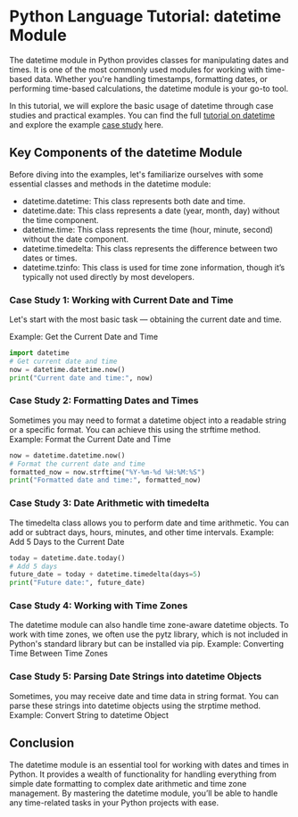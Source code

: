 # Python Language Tutorial: datetime Module

The datetime module in Python provides classes for manipulating dates and times. It is one of the most commonly used modules for working with time-based data. Whether you're handling timestamps, formatting dates, or performing time-based calculations, the datetime module is your go-to tool.

In this tutorial, we will explore the basic usage of datetime through case studies and practical examples.
You can find the full [tutorial on datetime](https://pythonid.com/tutorials/python-dates) and explore the example [case study](https://pythonid.com/user/nguyentrinh1997/projects/python-language-tutorial-datetime-module) here.

## Key Components of the datetime Module
Before diving into the examples, let's familiarize ourselves with some essential classes and methods in the datetime module:

* datetime.datetime: This class represents both date and time.
* datetime.date: This class represents a date (year, month, day) without the time component.
* datetime.time: This class represents the time (hour, minute, second) without the date component.
* datetime.timedelta: This class represents the difference between two dates or times.
* datetime.tzinfo: This class is used for time zone information, though it’s typically not used directly by most developers.

### Case Study 1: Working with Current Date and Time
Let's start with the most basic task — obtaining the current date and time.

Example: Get the Current Date and Time

```python
import datetime
# Get current date and time
now = datetime.datetime.now()
print("Current date and time:", now)
```

### Case Study 2: Formatting Dates and Times
Sometimes you may need to format a datetime object into a readable string or a specific format. You can achieve this using the strftime method.
Example: Format the Current Date and Time
```python
now = datetime.datetime.now()
# Format the current date and time
formatted_now = now.strftime("%Y-%m-%d %H:%M:%S")
print("Formatted date and time:", formatted_now)
```

### Case Study 3: Date Arithmetic with timedelta
The timedelta class allows you to perform date and time arithmetic. You can add or subtract days, hours, minutes, and other time intervals.
Example: Add 5 Days to the Current Date
```python
today = datetime.date.today()
# Add 5 days
future_date = today + datetime.timedelta(days=5)
print("Future date:", future_date)
```

### Case Study 4: Working with Time Zones
The datetime module can also handle time zone-aware datetime objects. To work with time zones, we often use the pytz library, which is not included in Python's standard library but can be installed via pip.
Example: Converting Time Between Time Zones


### Case Study 5: Parsing Date Strings into datetime Objects
Sometimes, you may receive date and time data in string format. You can parse these strings into datetime objects using the strptime method.
Example: Convert String to datetime Object

## Conclusion
The datetime module is an essential tool for working with dates and times in Python. It provides a wealth of functionality for handling everything from simple date formatting to complex date arithmetic and time zone management. By mastering the datetime module, you’ll be able to handle any time-related tasks in your Python projects with ease.

